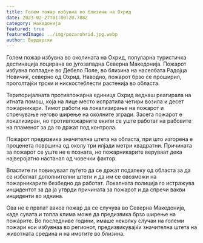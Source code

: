 ```yaml
---
title: Голем пожар избувна во близина на Охрид
date: 2023-02-27T01:00:20.788Z
category: македонија
featured: true
featuredImage: ../img/pozarohrid.jpg.webp
author: Вардарски
---
```


Голем пожар избувна во околината на Охрид, популарна туристичка дестинација лоцирана во југозападна Северна Македонија. Пожарот избувна попладне во Дебело Поле, во близина на населбата Радојца Новичиќ, северно од Охрид. Наводно, пожарот брзо се проширил, проголтајќи трски и нискостеблести растенија во областа.

Територијалната противпожарна единица Охрид веднаш реагирала на итната помош, која на лице место испратила четири возила и десет пожарникари. Тимот работи на локализирање на пожарот и спречување негово ширење на околните згради. Засега пожарот е локализиран, но противпожарните екипи се уште работат на рабовите на пламенот за да го држат под контрола.

Пожарот предизвика значителна штета на областа, при што изгорена е проценета површина од околу три илјади метри квадратни. Причината за пожарот се уште не е позната, но пожарникарите веруваат дека најверојатно настанал од човечки фактор.

Властите ги повикуваат луѓето да се држат подалеку од областа за да се избегнат дополнителни штети и да им се овозможи на пожарникарите безбедно да работат. Локалната полиција го истражува инцидентот за да ја утврди причината за пожарот и да спречи вакви инциденти во иднина.

Ова не е првпат ваков пожар да се случува во Северна Македонија, каде сувата и топла клима може да предизвика брзо ширење на пожарите. Во последниве години, имаше неколку случаи на големи пожари кои избувнаа во регионот, предизвикувајќи значителна штета на животната средина и на имотите во близина.
